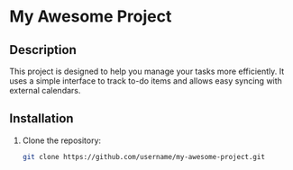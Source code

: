 # My Awesome Project

## Description
This project is designed to help you manage your tasks more efficiently. It uses a simple interface to track to-do items and allows easy syncing with external calendars.

## Installation
1. Clone the repository:
   ```bash
   git clone https://github.com/username/my-awesome-project.git
